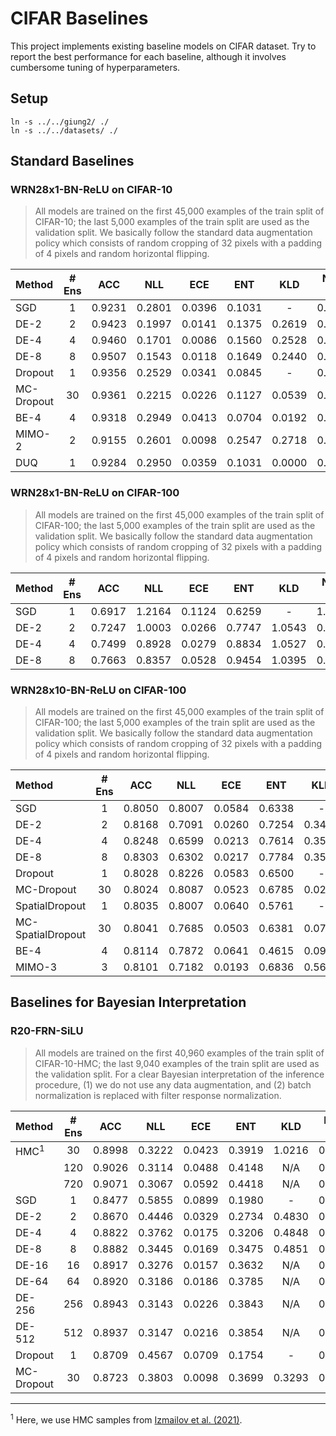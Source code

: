 # CIFAR Baselines

This project implements existing baseline models on CIFAR dataset.
Try to report the best performance for each baseline, although it involves cumbersome tuning of hyperparameters.

## Setup

```
ln -s ../../giung2/ ./
ln -s ../../datasets/ ./
```

## Standard Baselines

### WRN28x1-BN-ReLU on CIFAR-10

> All models are trained on the first 45,000 examples of the train split of CIFAR-10; the last 5,000 examples of the train split are used as the validation split. We basically follow the standard data augmentation policy which consists of random cropping of 32 pixels with a padding of 4 pixels and random horizontal flipping.

| Method     | # Ens | ACC    | NLL    | ECE    | ENT    | KLD    | NLL-TS | ECE-TS | ENT-TS | TS     |
| :-         | :-:   | :-:    | :-:    | :-:    | :-:    | :-:    | :-:    | :-:    | :-:    | :-:    |
| SGD        | 1     | 0.9231 | 0.2801 | 0.0396 | 0.1031 | -      | 0.2346 | 0.0043 | 0.2476 | 1.6781 |
| DE-2       | 2     | 0.9423 | 0.1997 | 0.0141 | 0.1375 | 0.2619 | 0.1917 | 0.0160 | 0.1978 | 1.3086 |
| DE-4       | 4     | 0.9460 | 0.1701 | 0.0086 | 0.1560 | 0.2528 | 0.1697 | 0.0119 | 0.1769 | 1.1031 |
| DE-8       | 8     | 0.9507 | 0.1543 | 0.0118 | 0.1649 | 0.2440 | 0.1543 | 0.0119 | 0.1653 | 1.0016 |
| Dropout    | 1     | 0.9356 | 0.2529 | 0.0341 | 0.0845 | -      | 0.2086 | 0.0061 | 0.2099 | 1.6383 |
| MC-Dropout | 30    | 0.9361 | 0.2215 | 0.0226 | 0.1127 | 0.0539 | 0.2012 | 0.0055 | 0.2012 | 1.4227 |
| BE-4       | 4     | 0.9318 | 0.2949 | 0.0413 | 0.0704 | 0.0192 | 0.2077 | 0.0060 | 0.1982 | 2.0969 |
| MIMO-2     | 2     | 0.9155 | 0.2601 | 0.0098 | 0.2547 | 0.2718 | 0.2601 | 0.0102 | 0.2572 | 1.0070 |
| DUQ        | 1     | 0.9284 | 0.2950 | 0.0359 | 0.1031 | 0.0000 | 0.2535 | 0.0082 | 0.2265 | 1.4297 |

### WRN28x1-BN-ReLU on CIFAR-100

> All models are trained on the first 45,000 examples of the train split of CIFAR-100; the last 5,000 examples of the train split are used as the validation split. We basically follow the standard data augmentation policy which consists of random cropping of 32 pixels with a padding of 4 pixels and random horizontal flipping.

| Method     | # Ens | ACC    | NLL    | ECE    | ENT    | KLD    | NLL-TS | ECE-TS | ENT-TS | TS     |
| :-         | :-:   | :-:    | :-:    | :-:    | :-:    | :-:    | :-:    | :-:    | :-:    | :-:    |
| SGD        | 1     | 0.6917 | 1.2164 | 0.1124 | 0.6259 | -      | 1.1002 | 0.0125 | 1.1395 | 1.5102 |
| DE-2       | 2     | 0.7247 | 1.0003 | 0.0266 | 0.7747 | 1.0543 | 0.9797 | 0.0318 | 0.9920 | 1.2102 |
| DE-4       | 4     | 0.7499 | 0.8928 | 0.0279 | 0.8834 | 1.0527 | 0.8928 | 0.0316 | 0.9007 | 1.0156 |
| DE-8       | 8     | 0.7663 | 0.8357 | 0.0528 | 0.9454 | 1.0395 | 0.8301 | 0.0261 | 0.8326 | 0.9039 |

### WRN28x10-BN-ReLU on CIFAR-100

> All models are trained on the first 45,000 examples of the train split of CIFAR-100; the last 5,000 examples of the train split are used as the validation split. We basically follow the standard data augmentation policy which consists of random cropping of 32 pixels with a padding of 4 pixels and random horizontal flipping.

| Method            | # Ens | ACC    | NLL    | ECE    | ENT    | KLD    | NLL-TS | ECE-TS | ENT-TS | TS     |
| :-                | :-:   | :-:    | :-:    | :-:    | :-:    | :-:    | :-:    | :-:    | :-:    | :-:    |
| SGD               | 1     | 0.8050 | 0.8007 | 0.0584 | 0.6338 | -      | 0.7922 | 0.0398 | 0.8383 | 1.1453 |
| DE-2              | 2     | 0.8168 | 0.7091 | 0.0260 | 0.7254 | 0.3456 | 0.7093 | 0.0252 | 0.7369 | 1.0078 |
| DE-4              | 4     | 0.8248 | 0.6599 | 0.0213 | 0.7614 | 0.3557 | 0.6564 | 0.0238 | 0.6784 | 0.9445 |
| DE-8              | 8     | 0.8303 | 0.6302 | 0.0217 | 0.7784 | 0.3537 | 0.6224 | 0.0217 | 0.6432 | 0.9102 |
| Dropout           | 1     | 0.8028 | 0.8226 | 0.0583 | 0.6500 | -      | 0.8131 | 0.0448 | 0.8478 | 1.1430 |
| MC-Dropout        | 30    | 0.8024 | 0.8087 | 0.0523 | 0.6785 | 0.0299 | 0.8034 | 0.0421 | 0.8359 | 1.1109 |
| SpatialDropout    | 1     | 0.8035 | 0.8007 | 0.0640 | 0.5761 | -      | 0.7831 | 0.0441 | 0.7968 | 1.1758 |
| MC-SpatialDropout | 30    | 0.8041 | 0.7685 | 0.0503 | 0.6381 | 0.0735 | 0.7627 | 0.0387 | 0.7780 | 1.1039 |
| BE-4              | 4     | 0.8114 | 0.7872 | 0.0641 | 0.4615 | 0.0939 | 0.7444 | 0.0318 | 0.7811 | 1.3266 |
| MIMO-3            | 3     | 0.8101 | 0.7182 | 0.0193 | 0.6836 | 0.5602 | 0.7181 | 0.0209 | 0.7478 | 1.0438 |

## Baselines for Bayesian Interpretation

### R20-FRN-SiLU

> All models are trained on the first 40,960 examples of the train split of CIFAR-10-HMC; the last 9,040 examples of the train split are used as the validation split. For a clear Bayesian interpretation of the inference procedure, (1) we do not use any data augmentation, and (2) batch normalization is replaced with filter response normalization.

| Method           | # Ens | ACC    | NLL    | ECE    | ENT    | KLD    | NLL-TS | ECE-TS | ENT-TS | TS     |
| :-               | :-:   | :-:    | :-:    | :-:    | :-:    | :-:    | :-:    | :-:    | :-:    | :-:    |
| HMC<sup>1</sup>  | 30    | 0.8998 | 0.3222 | 0.0423 | 0.3919 | 1.0216 | 0.3160 | 0.0103 | 0.2941 | 0.7719 |
|                  | 120   | 0.9026 | 0.3114 | 0.0488 | 0.4148 | N/A    | 0.2980 | 0.0109 | 0.2750 | 0.7109 |
|                  | 720   | 0.9071 | 0.3067 | 0.0592 | 0.4418 | N/A    | 0.2841 | 0.0057 | 0.2669 | 0.6727 |
| SGD              | 1     | 0.8477 | 0.5855 | 0.0899 | 0.1980 | -      | 0.4974 | 0.0296 | 0.4876 | 1.5203 |
| DE-2             | 2     | 0.8670 | 0.4446 | 0.0329 | 0.2734 | 0.4830 | 0.4212 | 0.0180 | 0.4115 | 1.2820 |
| DE-4             | 4     | 0.8822 | 0.3762 | 0.0175 | 0.3206 | 0.4848 | 0.3735 | 0.0195 | 0.3582 | 1.0797 |
| DE-8             | 8     | 0.8882 | 0.3445 | 0.0169 | 0.3475 | 0.4851 | 0.3446 | 0.0150 | 0.3348 | 0.9734 |
| DE-16            | 16    | 0.8917 | 0.3276 | 0.0157 | 0.3632 | N/A    | 0.3263 | 0.0099 | 0.3204 | 0.9133 |
| DE-64            | 64    | 0.8920 | 0.3186 | 0.0186 | 0.3785 | N/A    | 0.3149 | 0.0055 | 0.3030 | 0.8539 |
| DE-256           | 256   | 0.8943 | 0.3143 | 0.0226 | 0.3843 | N/A    | 0.3093 | 0.0068 | 0.2982 | 0.8375 |
| DE-512           | 512   | 0.8937 | 0.3147 | 0.0216 | 0.3854 | N/A    | 0.3096 | 0.0072 | 0.2981 | 0.8359 |
| Dropout          | 1     | 0.8709 | 0.4567 | 0.0709 | 0.1754 | -      | 0.3956 | 0.0221 | 0.4003 | 1.5109 |
| MC-Dropout       | 30    | 0.8723 | 0.3803 | 0.0098 | 0.3699 | 0.3293 | 0.3802 | 0.0089 | 0.3797 | 1.0187 |

* * *

<sup>1</sup>
Here, we use HMC samples from [Izmailov et al. (2021)](https://arxiv.org/abs/2104.14421).
